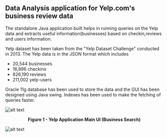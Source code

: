 ## Data Analysis application for Yelp.com's business review data

The standalone Java application built helps in running queries on the Yelp data and extracts useful information(businesses) based on checkin,reviews and users information.

Yelp dataset has been taken from the "Yelp Dataset Challenge" conducted in 2013. The Yelp data is in the JSON format which includes 
- 20,544 businesses
- 16,896 checkins
- 826,190 reviews
- 211,002 yelp-users

Oracle 11g database has been used to store the data and the GUI has been designed using Java swing. Indexes has been used to make the fetching of queries faster.

![alt text](https://github.com/Chitrae92/Yelp-Data-Analysis/blob/master/Business%20Search%20-%20UI%20Sample.PNG)

<p align="center">
<b>Figure 1 - Yelp Application Main UI (Business Search)</b>
</p>

![alt text](https://github.com/Chitrae92/Yelp-Data-Analysis/blob/master/User%20Search%20-%20UI%20Sample.PNG)
